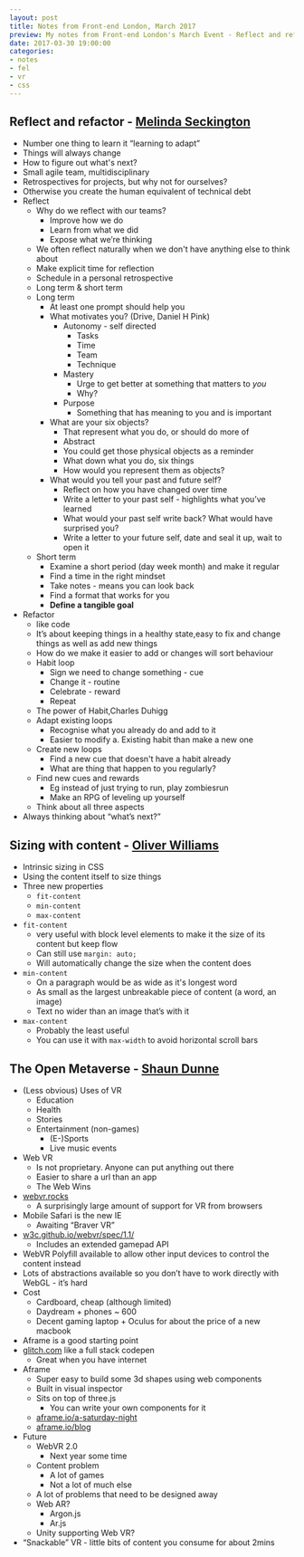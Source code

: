 ```yaml
---
layout: post
title: Notes from Front-end London, March 2017
preview: My notes from Front-end London's March Event - Reflect and refactor by Melinda Seckington, Sizing with content by Oliver Williams, and The Open Metaverse by Shaun Dunne
date: 2017-03-30 19:00:00
categories:
- notes
- fel
- vr
- css
---
```


## Reflect and refactor - [Melinda Seckington](https://twitter.com/mseckington)

- Number one thing to learn it “learning to adapt”
- Things will always change
- How to figure out what's next?
- Small agile team, multidisciplinary
- Retrospectives for projects, but why not for ourselves?
- Otherwise you create the human equivalent of technical debt
- Reflect
	- Why do we reflect with our teams?
		- Improve how we do
		- Learn from what we did
		- Expose what we’re thinking
	- We often reflect naturally when we don't have anything else to think about
	- Make explicit time for reflection
	- Schedule in a personal retrospective
	- Long term & short term
	- Long term
		- At least one prompt should help you
		- What motivates you? (Drive, Daniel H Pink)
			- Autonomy - self directed
				- Tasks
				- Time
				- Team
				- Technique
			- Mastery
				- Urge to get better at something that matters to *you*
				- Why?
			- Purpose
				- Something that has meaning to you and is important
		- What are your six objects?
			- That represent what you do, or should do more of
			- Abstract
			- You could get those physical objects as a reminder
			- What down what you do, six things
			- How would you represent them as objects?
		- What would you tell your past and future self?
			- Reflect on how you have changed over time
			- Write a letter to your past self - highlights what you’ve learned
			- What would your past self write back? What would have surprised you?
			- Write a letter to your future self, date and seal it up, wait to open it
	- Short term
		- Examine a short period (day week month) and make it regular
		- Find a time in the right mindset
		- Take notes - means you can look back
		- Find a format that works for you
		- **Define a tangible goal**
- Refactor
	- like code
	- It’s about keeping things in a healthy state,easy to fix and change things as well as add new things
	- How do we make it easier to add or changes will sort behaviour
	- Habit loop
		- Sign we need to change something - cue
		- Change it - routine
		- Celebrate - reward
		- Repeat
	- The power of Habit,Charles Duhigg
	- Adapt existing loops
		- Recognise what you already do and add to it
		- Easier to modify a. Existing habit than make a new one
	- Create new loops
		- Find a new cue that doesn't have a habit already
		- What are thing that happen to you regularly?
	- Find new cues and rewards
		- Eg instead of just trying to run, play zombiesrun
		- Make an RPG of leveling up yourself
	- Think about all three aspects
- Always thinking about “what’s next?”

## Sizing with content - [Oliver Williams](http://twitter.com/css_grid)

- Intrinsic sizing in CSS
- Using the content itself to size things
- Three new properties
	- `fit-content`
	- `min-content`
	- `max-content`
- `fit-content`
	- very useful with block level elements to make it the size of its content but keep flow
	- Can still use `margin: auto;`
	- Will automatically change the size when the content does
- `min-content`
	- On a paragraph would be as wide as it's longest word
	- As small as the largest unbreakable piece of content (a word, an image)
	- Text no wider than an image that’s with it
- `max-content`
	- Probably the least useful
	- You can use it with `max-width` to avoid horizontal scroll bars

## The Open Metaverse - [Shaun Dunne](http://twitter.com/shaundunne)

- (Less obvious) Uses of VR
	- Education
	- Health
	- Stories
	- Entertainment (non-games)
		- (E-)Sports
		- Live music events
- Web VR
	- Is not proprietary. Anyone can put anything out there
	- Easier to share a url than an app
	- The Web Wins
- [webvr.rocks](https://webvr.rocks/)
	- A surprisingly large amount of support for VR from browsers
- Mobile Safari is the new IE
	- Awaiting “Braver VR”
- [w3c.github.io/webvr/spec/1.1/](https://w3c.github.io/webvr/spec/1.1/)
	- Includes an extended gamepad API
- WebVR Polyfill available to allow other input devices to control the content instead
- Lots of abstractions available so you don’t have to work directly with WebGL - it’s hard
- Cost
	- Cardboard, cheap (although limited)
	- Daydream + phones ~ 600
	- Decent gaming laptop + Oculus for about the price of a new macbook
- Aframe is a good starting point
- [glitch.com](https://glitch.com/) like a full stack codepen
	- Great when you have internet
- Aframe
	- Super easy to build some 3d shapes using web components
	- Built in visual inspector
	- Sits on top of three.js
		- You can write your own components for it
	- [aframe.io/a-saturday-night](https://aframe.io/a-saturday-night/)
	- [aframe.io/blog](https://aframe.io/blog/)
- Future
	- WebVR 2.0
		- Next year some time
	- Content problem
		- A lot of games
		- Not a lot of much else
	- A lot of problems that need to be designed away
	- Web AR?
		- Argon.js
		- Ar.js
	- Unity supporting Web VR?
- “Snackable” VR - little bits of content you consume for about 2mins
